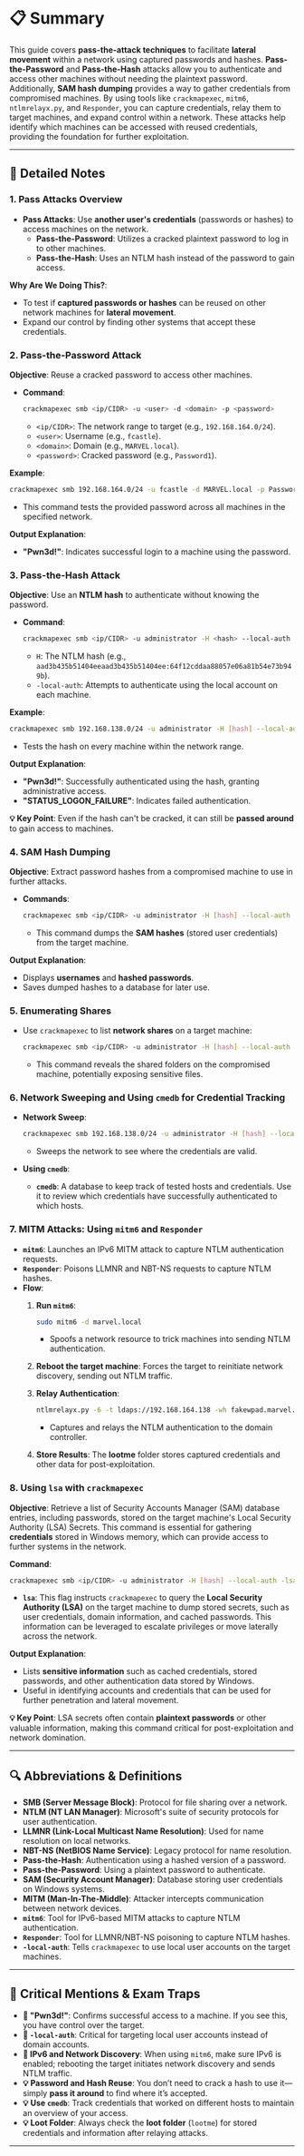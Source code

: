 # 📋 **Summary**

This guide covers **pass-the-attack techniques** to facilitate **lateral movement** within a network using captured passwords and hashes. **Pass-the-Password** and **Pass-the-Hash** attacks allow you to authenticate and access other machines without needing the plaintext password. Additionally, **SAM hash dumping** provides a way to gather credentials from compromised machines. By using tools like `crackmapexec`, `mitm6`, `ntlmrelayx.py`, and `Responder`, you can capture credentials, relay them to target machines, and expand control within a network. These attacks help identify which machines can be accessed with reused credentials, providing the foundation for further exploitation.

---

## 📜 **Detailed Notes**

### **1. Pass Attacks Overview**

- **Pass Attacks**: Use **another user's credentials** (passwords or hashes) to access machines on the network.
    - **Pass-the-Password**: Utilizes a cracked plaintext password to log in to other machines.
    - **Pass-the-Hash**: Uses an NTLM hash instead of the password to gain access.

**Why Are We Doing This?**:

- To test if **captured passwords or hashes** can be reused on other network machines for **lateral movement**.
- Expand our control by finding other systems that accept these credentials.

### **2. Pass-the-Password Attack**

**Objective**: Reuse a cracked password to access other machines.

- **Command**:
    
    ```bash
    crackmapexec smb <ip/CIDR> -u <user> -d <domain> -p <password>
    
    ```
    
    - `<ip/CIDR>`: The network range to target (e.g., `192.168.164.0/24`).
    - `<user>`: Username (e.g., `fcastle`).
    - `<domain>`: Domain (e.g., `MARVEL.local`).
    - `<password>`: Cracked password (e.g., `Password1`).

**Example**:

```bash
crackmapexec smb 192.168.164.0/24 -u fcastle -d MARVEL.local -p Password1

```

- This command tests the provided password across all machines in the specified network.

**Output Explanation**:

- **"Pwn3d!"**: Indicates successful login to a machine using the password.

### **3. Pass-the-Hash Attack**

**Objective**: Use an **NTLM hash** to authenticate without knowing the password.

- **Command**:
    
    ```bash
    crackmapexec smb <ip/CIDR> -u administrator -H <hash> --local-auth
    
    ```
    
    - `H`: The NTLM hash (e.g., `aad3b435b51404eeaad3b435b51404ee:64f12cddaa88057e06a81b54e73b949b`).
    - `-local-auth`: Attempts to authenticate using the local account on each machine.

**Example**:

```bash
crackmapexec smb 192.168.138.0/24 -u administrator -H [hash] --local-auth

```

- Tests the hash on every machine within the network range.

**Output Explanation**:

- **"Pwn3d!"**: Successfully authenticated using the hash, granting administrative access.
- **"STATUS_LOGON_FAILURE"**: Indicates failed authentication.

**💡 Key Point**: Even if the hash can't be cracked, it can still be **passed around** to gain access to machines.

### **4. SAM Hash Dumping**

**Objective**: Extract password hashes from a compromised machine to use in further attacks.

- **Commands**:
    
    ```bash
    crackmapexec smb <ip/CIDR> -u administrator -H [hash] --local-auth --sam
    
    ```
    
    - This command dumps the **SAM hashes** (stored user credentials) from the target machine.

**Output Explanation**:

- Displays **usernames** and **hashed passwords**.
- Saves dumped hashes to a database for later use.

### **5. Enumerating Shares**

- Use `crackmapexec` to list **network shares** on a target machine:
    
    ```bash
    crackmapexec smb <ip/CIDR> -u administrator -H [hash] --local-auth --shares
    
    ```
    
    - This command reveals the shared folders on the compromised machine, potentially exposing sensitive files.

### **6. Network Sweeping and Using `cmedb` for Credential Tracking**

- **Network Sweep**:
    
    ```bash
    crackmapexec smb 192.168.138.0/24 -u administrator -H [hash] --local-auth
    
    ```
    
    - Sweeps the network to see where the credentials are valid.
- **Using `cmedb`**:
    - **`cmedb`**: A database to keep track of tested hosts and credentials. Use it to review which credentials have successfully authenticated to which hosts.

### **7. MITM Attacks: Using `mitm6` and `Responder`**

- **`mitm6`**: Launches an IPv6 MITM attack to capture NTLM authentication requests.
- **`Responder`**: Poisons LLMNR and NBT-NS requests to capture NTLM hashes.
- **Flow**:
    1. **Run `mitm6`**:
        
        ```bash
        sudo mitm6 -d marvel.local
        
        ```
        
        - Spoofs a network resource to trick machines into sending NTLM authentication.
    2. **Reboot the target machine**: Forces the target to reinitiate network discovery, sending out NTLM traffic.
    3. **Relay Authentication**:
        
        ```bash
        ntlmrelayx.py -6 -t ldaps://192.168.164.138 -wh fakewpad.marvel.local -l lootme
        
        ```
        
        - Captures and relays the NTLM authentication to the domain controller.
    4. **Store Results**: The **lootme** folder stores captured credentials and other data for post-exploitation.

### **8. Using `lsa` with `crackmapexec`**

**Objective**: Retrieve a list of Security Accounts Manager (SAM) database entries, including passwords, stored on the target machine's Local Security Authority (LSA) Secrets. This command is essential for gathering **credentials** stored in Windows memory, which can provide access to further systems in the network.

**Command**:

```bash
crackmapexec smb <ip/CIDR> -u administrator -H [hash] --local-auth -lsa

```

- **`lsa`**: This flag instructs `crackmapexec` to query the **Local Security Authority (LSA)** on the target machine to dump stored secrets, such as user credentials, domain information, and cached passwords. This information can be leveraged to escalate privileges or move laterally across the network.

**Output Explanation**:

- Lists **sensitive information** such as cached credentials, stored passwords, and other authentication data stored by Windows.
- Useful in identifying accounts and credentials that can be used for further penetration and lateral movement.

**💡 Key Point**: LSA secrets often contain **plaintext passwords** or other valuable information, making this command critical for post-exploitation and network domination.

---

## 🔍 **Abbreviations & Definitions**

- **SMB (Server Message Block)**: Protocol for file sharing over a network.
- **NTLM (NT LAN Manager)**: Microsoft's suite of security protocols for user authentication.
- **LLMNR (Link-Local Multicast Name Resolution)**: Used for name resolution on local networks.
- **NBT-NS (NetBIOS Name Service)**: Legacy protocol for name resolution.
- **Pass-the-Hash**: Authentication using a hashed version of a password.
- **Pass-the-Password**: Using a plaintext password to authenticate.
- **SAM (Security Account Manager)**: Database storing user credentials on Windows systems.
- **MITM (Man-In-The-Middle)**: Attacker intercepts communication between network devices.
- **`mitm6`**: Tool for IPv6-based MITM attacks to capture NTLM authentication.
- **`Responder`**: Tool for LLMNR/NBT-NS poisoning to capture NTLM hashes.
- **`-local-auth`**: Tells `crackmapexec` to use local user accounts on the target machines.

---

## 🚨 **Critical Mentions & Exam Traps**

- **🚨 "Pwn3d!"**: Confirms successful access to a machine. If you see this, you have control over the target.
- **🚨 `-local-auth`**: Critical for targeting local user accounts instead of domain accounts.
- **🚨 IPv6 and Network Discovery**: When using `mitm6`, make sure IPv6 is enabled; rebooting the target initiates network discovery and sends NTLM traffic.
- **💡 Password and Hash Reuse**: You don’t need to crack a hash to use it—simply **pass it around** to find where it’s accepted.
- **💡 Use `cmedb`**: Track credentials that worked on different hosts to maintain an overview of your access.
- **💡 Loot Folder**: Always check the **loot folder** (`lootme`) for stored credentials and information after relaying attacks.

---